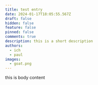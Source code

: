 ```yaml
---
title: test entry
date: 2024-01-17T18:05:55.567Z
draft: false
hidden: false
feature: false
pinned: false
comments: true
description: this is a short description
authors:
  - ich
  - paul
images:
  - goat.png
---
```

this is body content